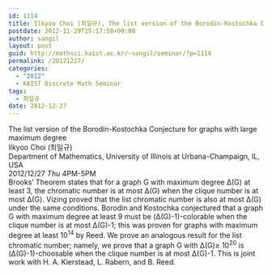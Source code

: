 ```yaml
---
id: 1114
title: Ilkyoo Choi (최일규), The list version of the Borodin-Kostochka Conjecture for graphs with large maximum degree
postdate: 2012-11-29T15:17:50+09:00
author: sangil
layout: post
guid: http://mathsci.kaist.ac.kr/~sangil/seminar/?p=1114
permalink: /20121227/
categories:
  - "2012"
  - KAIST Discrete Math Seminar
tags:
  - 최일규
date: 2012-12-27
---
```

<div class="talk">
  The list version of the Borodin-Kostochka Conjecture for graphs with large maximum degree
</div>

<div class="speaker">
  Ilkyoo Choi (최일규)<br /> Department of Mathematics, University of Illinois at Urbana-Champaign, IL, USA
</div>

<div class="date">
  2012/12/27 <em>Thu</em> 4PM-5PM
</div>

<div class="abstract">
  Brooks&#8217; Theorem states that for a graph G with maximum degree &Delta;(G) at least 3, the chromatic number is at most &Delta;(G) when the clique number is at most &Delta;(G). Vizing proved that the list chromatic number is also at most &Delta;(G) under the same conditions. Borodin and Kostochka conjectured that a graph G with maximum degree at least 9 must be (&Delta;(G)-1)-colorable when the clique number is at most &Delta;(G)-1; this was proven for graphs with maximum degree at least 10<sup>14</sup> by Reed. We prove an analogous result for the list chromatic number; namely, we prove that a graph G with &Delta;(G)&ge; 10<sup>20</sup> is (&Delta;(G)-1)-choosable when the clique number is at most &Delta;(G)-1. This is joint work with H. A. Kierstead, L. Rabern, and B. Reed.
</div>